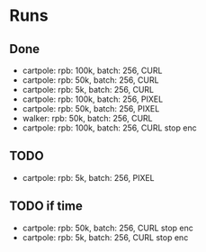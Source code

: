 # Runs

## Done
- cartpole: rpb: 100k, batch: 256, CURL
- cartpole: rpb: 50k, batch: 256, CURL
- cartpole: rpb: 5k, batch: 256, CURL
- cartpole: rpb: 100k, batch: 256, PIXEL
- cartpole: rpb: 50k, batch: 256, PIXEL
- walker: rpb: 50k, batch: 256, CURL
- cartpole: rpb: 100k, batch: 256, CURL stop enc
## TODO
- cartpole: rpb: 5k, batch: 256, PIXEL

## TODO if time
- cartpole: rpb: 50k, batch: 256, CURL stop enc
- cartpole: rpb: 5k, batch: 256, CURL stop enc
